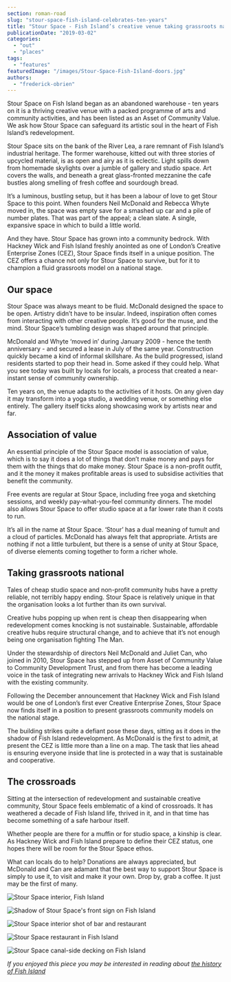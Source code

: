 ```yaml
---
section: roman-road
slug: "stour-space-fish-island-celebrates-ten-years"
title: "Stour Space - Fish Island’s creative venue taking grassroots national"
publicationDate: "2019-03-02"
categories: 
  - "out"
  - "places"
tags: 
  - "features"
featuredImage: "/images/Stour-Space-Fish-Island-doors.jpg"
authors: 
  - "frederick-obrien"
---
```


Stour Space on Fish Island began as an abandoned warehouse - ten years on it is a thriving creative venue with a packed programme of arts and community activities, and has been listed as an Asset of Community Value. We ask how Stour Space can safeguard its artistic soul in the heart of Fish Island’s redevelopment.

Stour Space sits on the bank of the River Lea, a rare remnant of Fish Island’s industrial heritage. The former warehouse, kitted out with three stories of upcycled material, is as open and airy as it is eclectic. Light spills down from homemade skylights over a jumble of gallery and studio space. Art covers the walls, and beneath a great glass-fronted mezzanine the cafe bustles along smelling of fresh coffee and sourdough bread.

It’s a luminous, bustling setup, but it has been a labour of love to get Stour Space to this point. When founders Neil McDonald and Rebecca Whyte moved in, the space was empty save for a smashed up car and a pile of number plates. That was part of the appeal; a clean slate. A single, expansive space in which to build a little world.

And they have. Stour Space has grown into a community bedrock. With Hackney Wick and Fish Island freshly anointed as one of London’s Creative Enterprise Zones (CEZ), Stour Space finds itself in a unique position. The CEZ offers a chance not only for Stour Space to survive, but for it to champion a fluid grassroots model on a national stage.

## Our space

Stour Space was always meant to be fluid. McDonald designed the space to be open. Artistry didn’t have to be insular. Indeed, inspiration often comes from interacting with other creative people. It’s good for the muse, and the mind. Stour Space’s tumbling design was shaped around that principle.

McDonald and Whyte ‘moved in’ during January 2009 - hence the tenth anniversary - and secured a lease in July of the same year. Construction quickly became a kind of informal skillshare. As the build progressed, island residents started to pop their head in. Some asked if they could help. What you see today was built by locals for locals, a process that created a near-instant sense of community ownership.

Ten years on, the venue adapts to the activities of it hosts. On any given day it may transform into a yoga studio, a wedding venue, or something else entirely. The gallery itself ticks along showcasing work by artists near and far.

## Association of value

An essential principle of the Stour Space model is association of value, which is to say it does a lot of things that don’t make money and pays for them with the things that do make money. Stour Space is a non-profit outfit, and it the money it makes profitable areas is used to subsidise activities that benefit the community.

Free events are regular at Stour Space, including free yoga and sketching sessions, and weekly pay-what-you-feel community dinners. The model also allows Stour Space to offer studio space at a far lower rate than it costs to run.

It’s all in the name at Stour Space. ‘Stour’ has a dual meaning of tumult and a cloud of particles. McDonald has always felt that appropriate. Artists are nothing if not a little turbulent, but there is a sense of unity at Stour Space, of diverse elements coming together to form a richer whole.

## Taking grassroots national

Tales of cheap studio space and non-profit community hubs have a pretty reliable, not terribly happy ending. Stour Space is relatively unique in that the organisation looks a lot further than its own survival.

Creative hubs popping up when rent is cheap then disappearing when redevelopment comes knocking is not sustainable. Sustainable, affordable creative hubs require structural change, and to achieve that it’s not enough being one organisation fighting The Man.

Under the stewardship of directors Neil McDonald and Juliet Can, who joined in 2010, Stour Space has stepped up from Asset of Community Value to Community Development Trust, and from there has become a leading voice in the task of integrating new arrivals to Hackney Wick and Fish Island with the existing community.

Following the December announcement that Hackney Wick and Fish Island would be one of London’s first ever Creative Enterprise Zones, Stour Space now finds itself in a position to present grassroots community models on the national stage.

The building strikes quite a defiant pose these days, sitting as it does in the shadow of Fish Island redevelopment. As McDonald is the first to admit, at present the CEZ is little more than a line on a map. The task that lies ahead is ensuring everyone inside that line is protected in a way that is sustainable and cooperative.

## The crossroads

Sitting at the intersection of redevelopment and sustainable creative community, Stour Space feels emblematic of a kind of crossroads. It has weathered a decade of Fish Island life, thrived in it, and in that time has become something of a safe harbour itself.

Whether people are there for a muffin or for studio space, a kinship is clear. As Hackney Wick and Fish Island prepare to define their CEZ status, one hopes there will be room for the Stour Space ethos.

What can locals do to help? Donations are always appreciated, but McDonald and Can are adamant that the best way to support Stour Space is simply to use it, to visit and make it your own. Drop by, grab a coffee. It just may be the first of many.

![Stour Space interior, Fish Island](/images/Stour-Space-Fish-Island-09-1024x683.jpg)

![Shadow of Stour Space's front sign on Fish Island](/images/Stour-Space-Fish-Island-01-1024x683.jpg)

![Stour Space interior shot of bar and restaurant](/images/Stour-Space-Fish-Island-05-1024x683.jpg)

![Stour Space restaurant in Fish Island](/images/Stour-Space-Fish-Island-06-1024x683.jpg)

![Stour Space canal-side decking on Fish Island](/images/Stour-Space-Fish-Island-08-1024x683.jpg)

_If you enjoyed this piece you may be interested in reading about [the history of Fish Island](https://romanroadlondon.com/history-fish-island/)_


